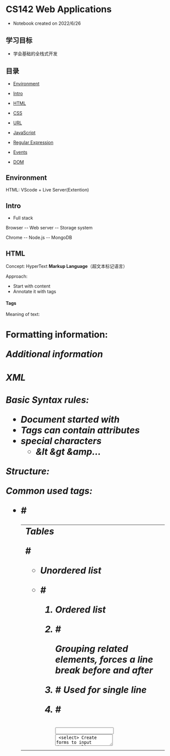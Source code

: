 # CS142 Web Applications

- Notebook created on 2022/6/26

## 学习目标

- 学会基础的全栈式开发

## 目录

- <a href="Environment">Environment</a>

- <a href="#intro">Intro</a>
- <a href="#HTML">HTML</a>

- <a href="#CSS">CSS</a>

- <a href="#URL">URL</a>

- <a href="#JS">JavaScript</a>

- <a href="#re">Regular Expression</a>

- <a href="#events">Events</a>

- <a href="#dom">DOM</a>



## <a id="Environment">Environment</a>

HTML: VScode + Live Server(Extention)

## <a id="intro">Intro</a>

- Full stack

Browser -- Web server -- Storage system

Chrome -- Node.js -- MongoDB



## <a id="HTML">HTML</a>

Concept: HyperText **Markup Language**（超文本标记语言）

Approach:

- Start with content
- Annotate it with tags

#### Tags

Meaning of text: <h1>

Formatting information: <i>

Additional information <img>

#### XML

Basic Syntax rules:

- Document started with <html>
- Tags can contain attributes
- special characters
  - &lt &gt &amp...

Structure:

<?xml version="1.0" encoding="utf-8"?>

<!DOCTYPE html PUBLIC "-//W3C//DTD XHTML 1.0 Strict//EN" 

"http://www.w3.org/TR/xhtml1/DTD/xhtml1-strict.dtd">

<html xmlns="..." xml:lang="en" lang="en">

<head>

</head>

<body>

Common used tags:

- #<table> <tr> <td> Tables

- #<ul> <li> Unordered list

- #<ol> <li> Ordered list

- #<div> Grouping related elements, forces a line break before and after

- #<span> Used for single line 

- #<form> <input> <textarea> <select> Create forms to input data

---

#<head> section  

- #<title> Create title, which will appear in the title bar for the browser
- #<link> CSS stylesheets
- #<script> Javascript



## <a id="CSS">CSS</a>

Key Concept: separate style from content (#<span class="test">)

DRY principle: don't repeat yourself

Rules:

```css
(selector){
    property1: value;
    property2: value;
    ...
}
```

---

Selector:

- Tag name: h1
- Class attribute: .large
- Tag and class: p.large
- Element id #id20

- (Pseudo) hover: (p:hover) When mouse is over element
- (Pseudo) a:link, a:visited

---

Properties:

- Coloring

Predefined names: red, blue ...

8-bit hexadecimal number: #ff0000 (RGB)

0-255 decimal: rgb(255, 255, 0)

Percentage: rgb(80% 80% 80%)

---

Box model: Margin, Border, Padding, Element

![css_box](src/css_box.png)

Size properties:

**width, height** | **model**-**location**(top, right, bottom, left)-**properties**(color, style, width)

---

Position property:

**static**: document flow

**relative**: position related to default position via top right bottom left

**fixed**: position related to a fixed location, (0,0) means top left corner

**absolute**: related to ancestor absolute element

---

More properties:

- background-img
- background-repeat
- font, font-family, font-size, font-weight, font-style
- text-align, vertical-align:(center, left, right)

- cursor
- display:(none, inline, block, flex, grid)
- visibility:(hidden, visible)

---

Issues:

Inheritance: **Inherited**(font-size), **Others**(border,background)

Multiple rule matches:**Most specific rule wins**

---

Adding styles to HTML

- Page specific:

```html
<head>
    <style type="text/css">
        /* your CSS */
    </style>
</head>
```

- Element-specific:

```html
<a style="/* Your style */">Text</a>
```

- Seperate style sheet:

```html
<head>
    <link rel="stylesheet" type="text/css" href="/* css path */">
</head>
```

- @import



## <a id="URL">URL</a>

Uniform Resource Locators (URL)

**Parts**

protocol://hostname[:port]/path/[;params)[?query]#fragment

- Scheme (http) : identify protocal
- Host name(//dase.ecnu.edu.cn): name of the machine
- Port number(80): allow multiple server to run on the same machine
- Query parameters:(?user=Alice&year=2008)
- Fragment (#p2): have browser scroll page to fragment (browser only)

**Schemes**

http; https; file; websocket(TCP); mailto ...

**Hierarchical portion(层级)**

API design, server interpretation, program with routing infomation

**Query Parameters**

Operation(Traditional), Switch pages(Morden)

**Links**

<a href = "yourURL"(NO BLANK)>TEXT</a>

Type:

- FULL URL
- Absolute URL: /path1/file1
- Relative URL path1/file1
- anchor point(#NAME)

**Encoding**

Anything other than **A-z, 0-9, -_.~** should be represented as %xx



## <a id="JS">JavaScript</a>

- *Stanford CS193X*



`<script src="filepath"></script>`

**No main method, no compilation by developer**



**var/let/const**

var: 作用域：函数

let: 作用域：区块{}

const: 常量引用，作用域：区块，不能被重赋值，重定义

````javascript
for(var i = 0; i < length; i++)// 出循环i=length
for(let datum of data)// 出循环datum未定义
for(let property in object)
for(const datum of data)
````

const特例：

 ```js
 const list = [1, 2, 3];
 list.push(4); // OK
 ```

原则：

- 没事别用var，能写const尽量const



Primitive types:

- Boolean, Number(double), String, Symbol, Null, Undefined

- use `===` `!==`instead of ==, !=
- null is similar to `nullptr`in C++ and `null`in Java
- null is a value but undefined means the variable has not been a value



! STILL WRITING





## <a id="re">Regular Expression</a>

https://www.youtube.com/watch?v=sa-TUpSx1JA

1. `abc` `123`有顺序，大小写敏感
2. 特殊字符需要加上`\`
3. 匹配符

`.` Any character except new line

`\d` Digit(0-9)

`\D` Not a Digit

`\w` Word Character(A-z, 0-9, _)

`\W` Not a word character

`\s` Whitespace(space, teb, newline)



4. Anchors

`\b` Word Boundary ((boundary here)**Ha** (boundary here)**Ha**Ha)

`\B` Not a word boundary(Ha Ha**Ha**)

`^` Beginning of a String

`$` End of a string



5.Sets

`[]`Character sets, match only one character

- [123] matches one char equals 1 or 2 or 3

- `[a-z]`: ranges

- `[^a]`: 除了a剩下都匹配
- `|` Either or
- `(...)` Group

`M(r|s|rs)`: Mr, Ms, Mrs



6.Quantifiers`{}`

`*` 0 or more

`+` 1 or more

`?` 0 or 1

`{3}` Exact number

`{3,4}`Range of numbers {min, max}



## <a id="events">Events</a>

- Event-Driven

Code doesn't run right away, but executes after some events fires

Any function listening to events called **event handler**

- HTML elements

Buttons: <button>click me</button>

```<button>click me</button>```

Single-line text input: 

```<input type="text" />```

Multi-line text input:

`<textarea></textarea>`



## <a id="dom">DOM</a>

**D**ocument **O**bject **M**odel: HTML document exposed as a collection of JS objects and methods

- Hierachy(等级制度)

Root: `window.document`(<html>)

Structure: `window.document.head`,`window.document.body`

- Getting objects:

Choose selector first:`document.querySelector('css selector')`

Then get element: `let elem = document.querySelector('#button')`(select id="button")

- Adding event listeners

For DOM objects:`addEventListener(eventName, functionName)`

- Use defer

`<script src="script.js" defer></script>`

Execute after DOM is loaded

**DO NOT** put <script> at the bottom



